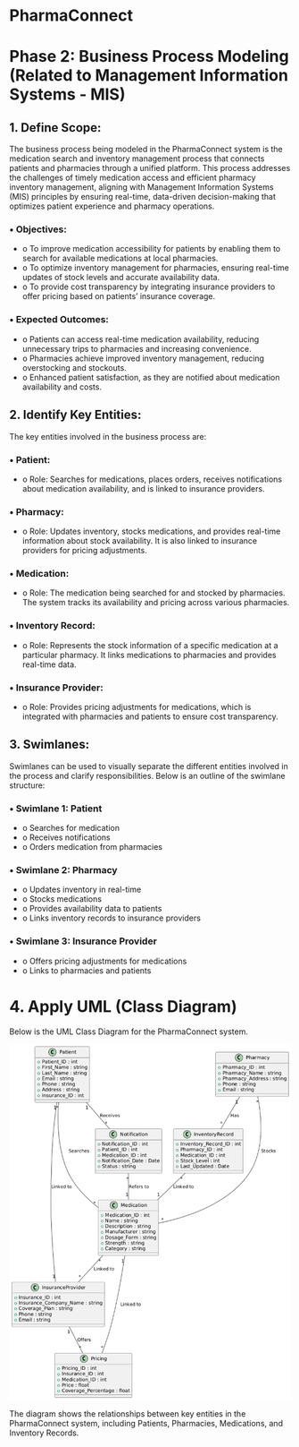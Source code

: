 
# PharmaConnect 
# Phase 2: Business Process Modeling (Related to Management Information Systems - MIS)
## 1. Define Scope:
The business process being modeled in the PharmaConnect system is the medication search and inventory management process that connects patients and pharmacies through a unified platform. This process addresses the challenges of timely medication access and efficient pharmacy inventory management, aligning with Management Information Systems (MIS) principles by ensuring real-time, data-driven decision-making that optimizes patient experience and pharmacy operations.
### •	Objectives:
 - o	To improve medication accessibility for patients by enabling them to search for available medications at local pharmacies.
 - o	To optimize inventory management for pharmacies, ensuring real-time updates of stock levels and accurate availability data.
 - o	To provide cost transparency by integrating insurance providers to offer pricing based on patients’ insurance coverage.
### •	Expected Outcomes:
 - o	Patients can access real-time medication availability, reducing unnecessary trips to pharmacies and increasing convenience.
 - o	Pharmacies achieve improved inventory management, reducing overstocking and stockouts.
 - o	Enhanced patient satisfaction, as they are notified about medication availability and costs.
## 2. Identify Key Entities:
 The key entities involved in the business process are:
### •	Patient:
 - o	Role: Searches for medications, places orders, receives notifications about medication availability, and is linked to insurance providers.
### •	Pharmacy:
 - o	Role: Updates inventory, stocks medications, and provides real-time information about stock availability. It is also linked to insurance providers for pricing adjustments.
### •	Medication:
 - o	Role: The medication being searched for and stocked by pharmacies. The system tracks its availability and pricing across various pharmacies.
### •	Inventory Record:
 - o	Role: Represents the stock information of a specific medication at a particular pharmacy. It links medications to pharmacies and provides real-time data.
### •	Insurance Provider:
 - o	Role: Provides pricing adjustments for medications, which is integrated with pharmacies and patients to ensure cost transparency.
## 3.  Swimlanes:
Swimlanes can be used to visually separate the different entities involved in the process and clarify responsibilities. Below is an outline of the swimlane structure:
### •	Swimlane 1: Patient
 - o	Searches for medication
 - o	Receives notifications
 - o	Orders medication from pharmacies
### •	Swimlane 2: Pharmacy
 - o	Updates inventory in real-time
 - o	Stocks medications
 - o	Provides availability data to patients
 - o	Links inventory records to insurance providers
### •	Swimlane 3: Insurance Provider
 - o	Offers pricing adjustments for medications
 - o	Links to pharmacies and patients

# 4. Apply UML (Class Diagram)
Below is the UML Class Diagram for the PharmaConnect system.

  ![UML Class Diagram](PharmaConnect.png)

The diagram shows the relationships between key entities in the PharmaConnect system, including Patients, Pharmacies, Medications, and Inventory Records.
